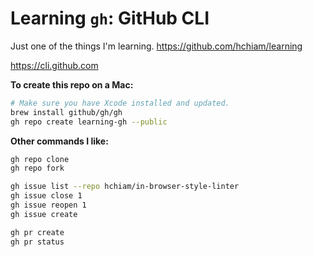 # Learning `gh`: GitHub CLI

Just one of the things I'm learning. <https://github.com/hchiam/learning>

<https://cli.github.com>

**To create this repo on a Mac:**

```bash
# Make sure you have Xcode installed and updated.
brew install github/gh/gh
gh repo create learning-gh --public
```

**Other commands I like:**

```bash
gh repo clone
gh repo fork

gh issue list --repo hchiam/in-browser-style-linter
gh issue close 1
gh issue reopen 1
gh issue create

gh pr create
gh pr status
```
